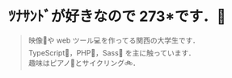 # ﾂﾅｻﾝﾄﾞが好きなので 273\*です．🥪

> 映像🎥や web ツール💻を作ってる関西の大学生です．  
> TypeScript📘，PHP🐘，Sass🎨 を主に触っています．  
> 趣味はピアノ🎹とサイクリング🚲．
